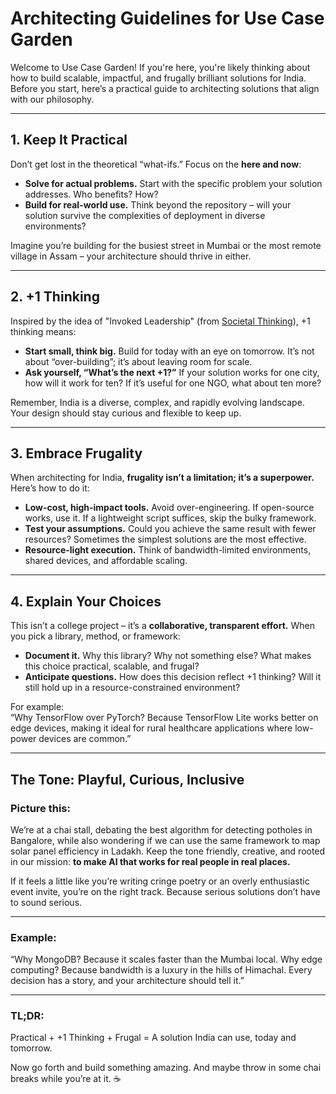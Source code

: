 # Architecting Guidelines for Use Case Garden  

Welcome to Use Case Garden! If you're here, you're likely thinking about how to build scalable, impactful, and frugally brilliant solutions for India. Before you start, here’s a practical guide to architecting solutions that align with our philosophy.

---

## **1. Keep It Practical**
Don’t get lost in the theoretical “what-ifs.” Focus on the **here and now**:  
- **Solve for actual problems.** Start with the specific problem your solution addresses. Who benefits? How?  
- **Build for real-world use.** Think beyond the repository – will your solution survive the complexities of deployment in diverse environments?  

Imagine you’re building for the busiest street in Mumbai or the most remote village in Assam – your architecture should thrive in either.  

---

## **2. +1 Thinking**  
Inspired by the idea of "Invoked Leadership" (from [Societal Thinking](https://societalthinking.org/blog/invoked-2-0-leadership-innovation-curiosity/)), +1 thinking means:  
- **Start small, think big.** Build for today with an eye on tomorrow. It’s not about “over-building”; it’s about leaving room for scale.  
- **Ask yourself, “What’s the next +1?”** If your solution works for one city, how will it work for ten? If it’s useful for one NGO, what about ten more?  

Remember, India is a diverse, complex, and rapidly evolving landscape. Your design should stay curious and flexible to keep up.  

---

## **3. Embrace Frugality**  
When architecting for India, **frugality isn’t a limitation; it’s a superpower.** Here’s how to do it:  
- **Low-cost, high-impact tools.** Avoid over-engineering. If open-source works, use it. If a lightweight script suffices, skip the bulky framework.  
- **Test your assumptions.** Could you achieve the same result with fewer resources? Sometimes the simplest solutions are the most effective.  
- **Resource-light execution.** Think of bandwidth-limited environments, shared devices, and affordable scaling.  

---

## **4. Explain Your Choices**  
This isn’t a college project – it’s a **collaborative, transparent effort.** When you pick a library, method, or framework:  
- **Document it.** Why this library? Why not something else? What makes this choice practical, scalable, and frugal?  
- **Anticipate questions.** How does this decision reflect +1 thinking? Will it still hold up in a resource-constrained environment?  

For example:  
“Why TensorFlow over PyTorch? Because TensorFlow Lite works better on edge devices, making it ideal for rural healthcare applications where low-power devices are common.”

---

## **The Tone: Playful, Curious, Inclusive**  

### Picture this:  
We’re at a chai stall, debating the best algorithm for detecting potholes in Bangalore, while also wondering if we can use the same framework to map solar panel efficiency in Ladakh. Keep the tone friendly, creative, and rooted in our mission: **to make AI that works for real people in real places.**  

If it feels a little like you’re writing cringe poetry or an overly enthusiastic event invite, you’re on the right track. Because serious solutions don’t have to sound serious.  

---

### Example:  
“Why MongoDB? Because it scales faster than the Mumbai local. Why edge computing? Because bandwidth is a luxury in the hills of Himachal. Every decision has a story, and your architecture should tell it.”  

---

### TL;DR:  
Practical + +1 Thinking + Frugal = A solution India can use, today and tomorrow.  

Now go forth and build something amazing. And maybe throw in some chai breaks while you’re at it. ☕
